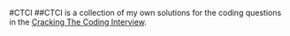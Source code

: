 #CTCI
##CTCI is a collection of my own solutions for the coding questions in the [Cracking The Coding Interview](http://www.amazon.com/Cracking-Coding-Interview-6th-Edition/dp/0984782850).